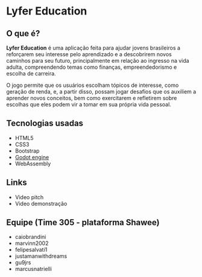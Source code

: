 # Lyfer Education

## O que é?

**Lyfer Education** é uma aplicação feita para ajudar jovens brasileiros a reforçarem seu interesse pelo aprendizado e a descobrirem novos caminhos para seu futuro, principalmente em relação ao ingresso na vida adulta, compreendendo temas como finanças, empreendedorismo e escolha de carreira.

O jogo permite que os usuários escolham tópicos de interesse, como geração de renda, e, a partir disso, possam jogar desafios que os auxiliem a aprender novos conceitos, bem como exercitarem e refletirem sobre escolhas que eles podem vir a tomar em sua própria vida pessoal.


## Tecnologias usadas

* HTML5
* CSS3
* Bootstrap
* [Godot engine](https://godotengine.org/)
* WebAssembly

## Links

* Video pitch
* Video demonstração

## Equipe (Time 305 - plataforma Shawee)

* caiobrandini
* marvinn2002
* felipesalvati1
* justamanwithdreams
* gu9jrs
* marcusnatrielli

